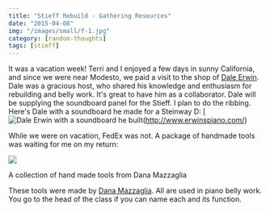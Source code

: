 ```yaml
---
title: "Stieff Rebuild - Gathering Resources"
date: "2015-04-08"
img: "/images/small/f-1.jpg"
category: [random-thoughts]
tags: [stieff]
---
```



It was a vacation week! Terri and I enjoyed a few days in sunny California, and since we were near Modesto, we paid a visit to the shop of [Dale Erwin](http://www.erwinspiano.com). Dale was a gracious host, who shared his knowledge and enthusiasm for rebuilding and belly work. It's great to have him as a collaborator. Dale will be supplying the soundboard panel for the Stieff. I plan to do the ribbing. Here's Dale with a soundboard he made for a Steinway D: [![Dale Erwin with a soundboard he built](/images/medium/Dale-Erwin-with-Steinway-D-soundboard.jpg)(http://www.erwinspiano.com/)

While we were on vacation, FedEx was not. A package of handmade tools was waiting for me on my return:

![](https://www.mcguirepiano.com/wp-content/uploads/2020/09/f-1-1024x576.jpg?v=1601470717)

A collection of hand made tools from Dana Mazzaglia


These tools were made by [Dana Mazzaglia](http://mazzagliatools.com/). All are used in piano belly work. You go to the head of the class if you can name each and its function.
